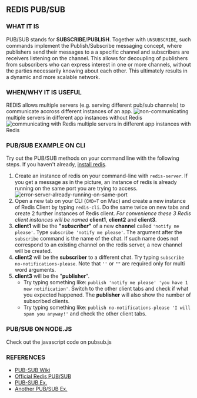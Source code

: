## REDIS PUB/SUB

### WHAT IT IS
PUB/SUB stands for **SUBSCRIBE**/**PUBLISH**. Together with ```UNSUBSCRIBE```, such commands implement the Publish/Subscribe messaging concept, where publishers send their messages to a a specific channel and subscribers are receivers listening on the channel. This allows for decoupling of publishers from subscribers who can express interest in one or more channels, without the parties necessarily knowing about each other. This ultimately results in a dynamic and more scalable network.

### WHEN/WHY IT IS USEFUL
REDIS allows multiple servers (e.g. serving different pub/sub channels) to communicate accross different instances of an app.
![non-communicating](assets/non-communicating.png)
multiple servers in different app instances without Redis
![communicating with Redis](assets/communicating.png)
multiple servers in different app instances with Redis

### PUB/SUB EXAMPLE ON CLI
Try out the PUB/SUB methods on your command line with the following steps. If you haven't already, [install redis](http://redis.io/topics/quickstart#installing-redis).
1. Create an instance of redis on your command-line with ```redis-server```. If you get a message as in the picture, an instance of redis is already running on the same port you are trying to access.
![error-server-already-running-on-same-port](assets/redis-server-already-in-use.png)
2. Open a new tab on your CLI (```CMD+T``` on Mac) and create a new instance of Redis Client by typing ```redis-cli```. Do the same twice on new tabs and create 2 further instances of Redis client. *For convenience these 3 Redis client instances will be named* **client1**, **client2** and **client3**.
3. **client1** will be the **"*subscriber*"** of a new **channel** called ```'notify me please'```. Type ```subscribe 'notify me please'```. The argument after the ```subscribe``` command is the name of the chat. If such name does not correspond to an existing channel on the redis server, a new channel will be created.
4. **client2** will be the **subscriber** to a different chat. Try typing ```subscribe no-notifications-please```. Note that ```''``` or ```""``` are required only for multi word arguments.
5. **client3** will be the "**publisher**".
    * Try typing something like: ```publish 'notify me please' 'you have 1 new notification'```. Switch to the other client tabs and check if what you expected happened. The **publisher** will also show the number of subscribed clients.
    * Try typing something like: ```publish no-notifications-please 'I will spam you anyway!'``` and check the other client tabs.

### PUB/SUB ON NODE.JS
Check out the javascript code on pubsub.js

### REFERENCES
* [PUB-SUB Wiki](https://en.wikipedia.org/wiki/Publish–subscribe_pattern)
* [Official Redis PUB/SUB](http://redis.io/topics/pubsub)
* [PUB-SUB Ex.](http://www.rediscookbook.org/pubsub_for_asynchronous_communication.html)
* [Another PUB/SUB Ex.](https://github.com/NodeRedis/node_redis/blob/master/examples/pub_sub.js)
